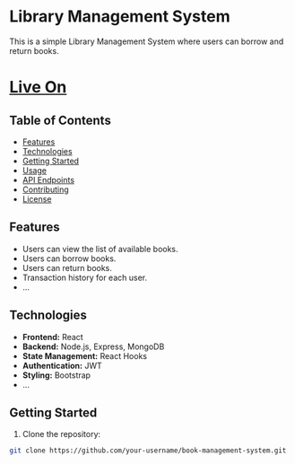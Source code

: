 # Library Management System

This is a simple Library Management System where users can borrow and return books.

# [Live On]("https://borrowbooks.netlify.app")

## Table of Contents

- [Features](#features)
- [Technologies](#technologies)
- [Getting Started](#getting-started)
- [Usage](#usage)
- [API Endpoints](#api-endpoints)
- [Contributing](#contributing)
- [License](#license)

## Features

- Users can view the list of available books.
- Users can borrow books.
- Users can return books.
- Transaction history for each user.
- ...

## Technologies

- **Frontend:** React
- **Backend:** Node.js, Express, MongoDB
- **State Management:** React Hooks
- **Authentication:** JWT
- **Styling:** Bootstrap
- ...

## Getting Started

1. Clone the repository:

```bash
git clone https://github.com/your-username/book-management-system.git
